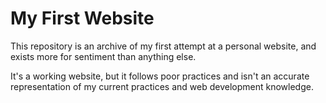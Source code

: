 # My First Website
This repository is an archive of my first attempt at a personal website, and exists more for sentiment than anything else.

It's a working website, but it follows poor practices and isn't an accurate representation of my current practices and web development knowledge. 
